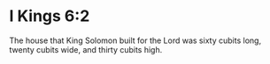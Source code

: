 # I Kings 6:2

The house that King Solomon built for the Lord was sixty cubits long, twenty cubits wide, and thirty cubits high.

